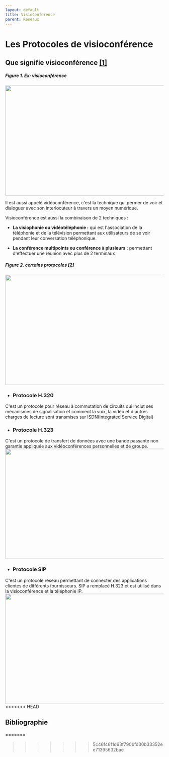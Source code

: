 ```yaml
---
layout: default
title: VisioConference
parent: Réseaux
---
```


# Les Protocoles de visioconférence

## Que signifie visioconférence  [[1]](https://fr.wikipedia.org/wiki/Visioconférence)
##### Figure 1. Ex: visioconférence
<img src="http://image.noelshack.com/fichiers/2022/31/7/1659872888-visioconference-au-bureau.jpg" width="800" height="350"> 

Il est aussi appelé vidéoconférence, c'est la technique qui permer de voir et dialoguer avec son interlocuteur à travers un moyen numérique.

Visioconférence est aussi la combinaison de 2 techniques :

- <b>La visiophonie ou vidéotéléphonie :</b> qui est l'association de la téléphonie et de la télévision permettant aux utilisateurs de se voir pendant leur conversation téléphonique.

- <b>La conférence multipoints ou conférence à plusieurs :</b> permettant d'effectuer une réunion avec plus de 2 terminaux
##### Figure 2. certains protocoles [[2]](https://trueconf.com/video-conferencing-architecture.html)
<img src="http://image.noelshack.com/fichiers/2022/31/7/1659871794-protocoles.png" width="800" height="350"> 

- ### Protocole H.320
C'est un protocole pour réseau à commutation de circuits qui inclut ses mécanismes de signalisation et comment la voix, la vidéo et d'autres charges de lecture sont transmises sur ISDN(Integrated Service Digital)

- ### Protocole H.323
 C'est un protocole de transfert de données avec une bande passante non garantie appliquée aux vidéoconférences personnelles et de groupe.
<img src="http://image.noelshack.com/fichiers/2022/31/7/1659878808-h323.png" width="800" height="350">

- ### Protocole SIP
C'est un protocole réseau permettant de connecter des applications clientes de différents fournisseurs. SIP a remplacé H.323 et est utilisé dans la visioconférence et la téléphonie IP.
<img src="http://image.noelshack.com/fichiers/2022/31/7/1659879761-session-initiation-protocol.png" width="800" height="350">
<<<<<<< HEAD

## Bibliographie
=======
>>>>>>> 5c46f46f1d63f790bfd30b33352ee71395632bae
